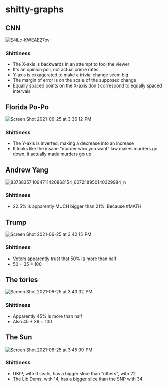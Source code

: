 # shitty-graphs

## CNN

![E4iLc-KWEAE27pv](https://user-images.githubusercontent.com/6005346/123475976-21ac9280-d5ca-11eb-8b3c-870c7a5130b7.jpg)

### Shittiness 

- The X-axis is backwards in an attempt to fool the viewer 
- It's an opinion poll, not actual crime rates
- Y-axis is exxagerated to make a trivial change seem big
- The margin of error is on the scale of the supposed change
- Equally spaced points on the X-axis don't correspond to equally spaced intervals 


## Florida Po-Po

![Screen Shot 2021-06-25 at 3 36 12 PM](https://user-images.githubusercontent.com/6005346/123476714-13ab4180-d5cb-11eb-8a1d-354095999f77.png)

### Shittiness 

- The Y-axis is inverted, making a decrease into an increase 
- It looks like the insane "murder who you want" law makes murders go down, it actually made murders go up

## Andrew Yang

![83738357_1094711420868154_607218950140329984_n](https://user-images.githubusercontent.com/6005346/123476986-6e449d80-d5cb-11eb-8070-4053885d290b.jpg)

### Shittiness 

- 22.5% is apparently MUCH bigger than 21%. Because #MATH


## Trump

![Screen Shot 2021-06-25 at 3 42 15 PM](https://user-images.githubusercontent.com/6005346/123477358-edd26c80-d5cb-11eb-81c0-6273f4d667ad.png)


### Shittiness 

- Voters apparently trust that 50% is more than half
- 50 + 35 = 100

## The tories 

![Screen Shot 2021-06-25 at 3 43 32 PM](https://user-images.githubusercontent.com/6005346/123477507-24a88280-d5cc-11eb-91e7-4de32b3ba7cd.png)

### Shittiness 

- Apparently 45% is more than half 
- Also 45 + 39 = 100

## The Sun

![Screen Shot 2021-06-25 at 3 45 09 PM](https://user-images.githubusercontent.com/6005346/123477640-53bef400-d5cc-11eb-8d1e-10571ca58470.png)

### Shittiness 

- UKIP, with 0 seats, has a bigger slice than "others", with 22
- The Lib Dems, with 14, has a bigger slice than the SNP with 34 
